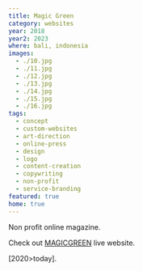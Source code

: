 ```yaml
---
title: Magic Green
category: websites
year: 2018
year2: 2023
where: bali, indonesia
images:
  - ./10.jpg
  - ./11.jpg
  - ./12.jpg
  - ./13.jpg
  - ./14.jpg
  - ./15.jpg
  - ./16.jpg
tags:
  - concept
  - custom-websites
  - art-direction
  - online-press
  - design
  - logo
  - content-creation
  - copywriting
  - non-profit
  - service-branding
featured: true
home: true
---
```


Non profit online magazine.

Check out [MAGICGREEN](https://magicgreen.junglestar.org?source=rokma.com) live website.

[2020>today].

